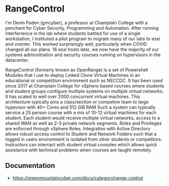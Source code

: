 # RangeControl
I'm Devin Paden (gmcyber), a professor at Champlain College with a penchant for Cyber Security, Programming and Automation.  After running interferrence in the lab where students battled for use of a single workstation, I instituted a pilot program to migrate many of our labs to esxi and vcenter.  This worked surprisingly well, particularly when COVID changed all our plans.  16 esxi hosts later, we now have the majority of our systems adminsitration and security courses running on hypervisors in the datacenter.

RangeControl (formerly known as OpenRange) is a set of Powershell Modules that I use to deploy Linked Clone Virtual Machines in an educational or competition environment such as NECCDC.  It has been used since 2017 at Champlain College for vSphere based courses where students and student groups configure multiple systems on multiple virtual networks.  It has scaled to well over 2000 concurrent virtual machines.  This architecture typically pins a class/section or competive team to large hypevisor with 40+ Cores and 512 GiB RAM  Such a system can typically service a 25 person course with a mix of 10-12 virtual machines for each student.  Each student would receive multiple virtual networks, access to a shared WAN as well as 2-3 private network segments.  Roles and Privileges are enforced through vSphere Roles.  Integration with Active Directory allows robust access control to Student and Network Folders such that a logged in users environment is isolated from other students or competitors.  Instructors can interract with student virtual consoles which allows quick assistance with technical problems when courses are taught remotely.

## Documentation 
* https://greenmountaincyber.com/docs/category/range-control